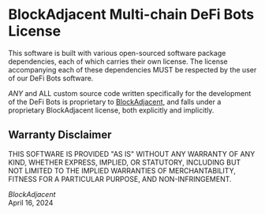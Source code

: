 # BlockAdjacent Multi-chain DeFi Bots License

This software is built with various open-sourced software package dependencies, each of which carries their own license. The license accompanying each of these dependencies MUST be respected by the user of our DeFi Bots software.

_ANY_ and ALL custom source code written specifically for the development of the DeFi Bots is proprietary to [BlockAdjacent](https://blockadjacent.com), and falls under a proprietary BlockAdjacent license, both explicitly and implicitly.

## Warranty Disclaimer

THIS SOFTWARE IS PROVIDED "AS IS" WITHOUT ANY WARRANTY OF ANY KIND, WHETHER EXPRESS, IMPLIED, OR STATUTORY, INCLUDING BUT NOT LIMITED TO THE IMPLIED WARRANTIES OF MERCHANTABILITY, FITNESS FOR A PARTICULAR PURPOSE, AND NON-INFRINGEMENT.

_BlockAdjacent_<br />April 16, 2024
